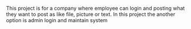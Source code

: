 This project is for a company where employee can login and posting what they want to post as like file, picture or text. In this project the another option is admin login and maintain system
